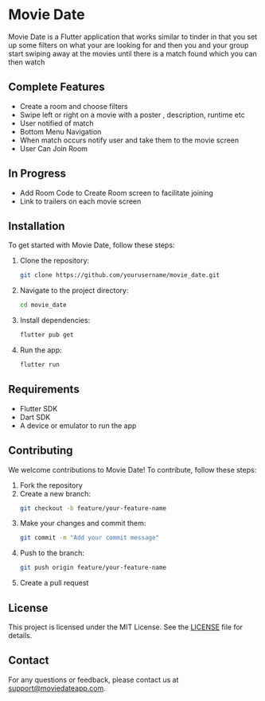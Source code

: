 # Movie Date

Movie Date is a Flutter application that works similar to tinder in that you set up some filters on what your are looking for and then you and your group start swiping away at the movies until there is a match found which you can then watch

## Complete Features
- Create a room and choose filters
- Swipe left or right on a movie with a poster , description, runtime etc
- User notified of match
- Bottom Menu Navigation
- When match occurs notify user and take them to the movie screen
- User Can Join Room
  
## In Progress
- Add Room Code to Create Room screen to facilitate joining
- Link to trailers on each movie screen



## Installation

To get started with Movie Date, follow these steps:

1. Clone the repository:
    ```bash
    git clone https://github.com/yourusername/movie_date.git
    ```
2. Navigate to the project directory:
    ```bash
    cd movie_date
    ```
3. Install dependencies:
    ```bash
    flutter pub get
    ```
4. Run the app:
    ```bash
    flutter run
    ```

## Requirements

- Flutter SDK
- Dart SDK
- A device or emulator to run the app

## Contributing

We welcome contributions to Movie Date! To contribute, follow these steps:

1. Fork the repository
2. Create a new branch:
    ```bash
    git checkout -b feature/your-feature-name
    ```
3. Make your changes and commit them:
    ```bash
    git commit -m "Add your commit message"
    ```
4. Push to the branch:
    ```bash
    git push origin feature/your-feature-name
    ```
5. Create a pull request

## License

This project is licensed under the MIT License. See the [LICENSE](LICENSE) file for details.

## Contact

For any questions or feedback, please contact us at support@moviedateapp.com.
